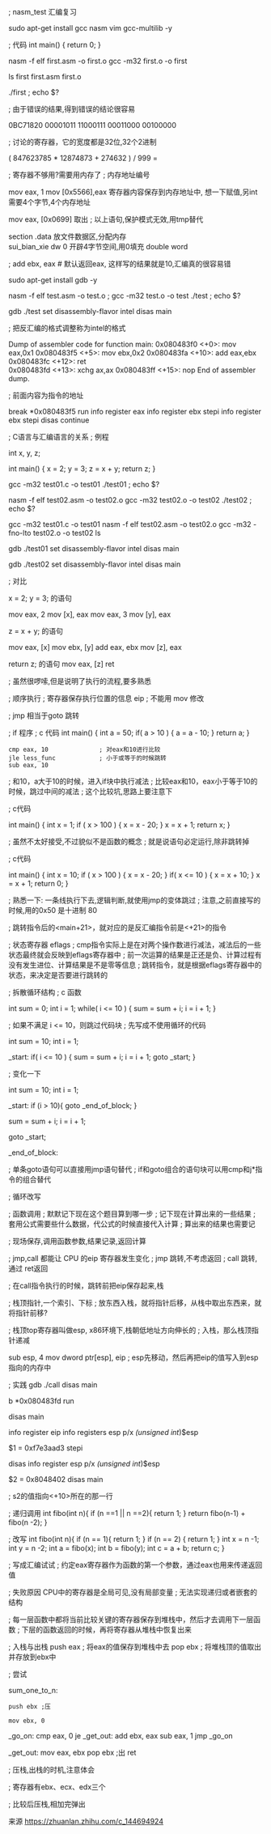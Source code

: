 ; nasm_test
汇编复习

sudo apt-get install gcc nasm vim gcc-multilib -y

; 代码
int main() {
    return 0;
}


nasm -f elf first.asm -o first.o
gcc -m32 first.o -o first

ls
first  first.asm  first.o

./first ; echo $?

; 由于错误的结果,得到错误的结论很容易

0BC71820
00001011 11000111 00011000 00100000

; 讨论的寄存器，它的宽度都是32位,32个2进制

( 847623785 * 12874873 + 274632 ) / 999 =

; 寄存器不够用?需要用内存了
; 内存地址编号 

mov eax, 1
mov [0x5566],eax  寄存器内容保存到内存地址中, 
          想一下赋值,另int需要4个字节,4个内存地址

mov eax, [0x0699]  取出
; 以上语句,保护模式无效,用tmp替代

section .data     放文件数据区,分配内存   
sui_bian_xie   dw    0  开辟4字节空间,用0填充  double word

; add ebx, eax # 默认返回eax, 这样写的结果就是10,汇编真的很容易错

sudo apt-get install gdb -y

nasm -f elf test.asm -o test.o ; gcc -m32 test.o -o test
./test ; echo $?


gdb ./test
set disassembly-flavor intel
disas main

; 把反汇编的格式调整称为intel的格式

Dump of assembler code for function main:
   0x080483f0 <+0>: mov    eax,0x1
   0x080483f5 <+5>: mov    ebx,0x2
   0x080483fa <+10>:    add    eax,ebx
   0x080483fc <+12>:    ret    
   0x080483fd <+13>:    xchg   ax,ax
   0x080483ff <+15>:    nop
End of assembler dump.

; 前面内容为指令的地址

  break *0x080483f5
  run
  info register eax
  info register ebx
  stepi
  info register ebx
  stepi
  disas
  continue



; C语言与汇编语言的关系
; 例程

int x, y, z;

int main() {
    x = 2;
    y = 3;
    z = x + y;
    return z;
}

gcc -m32 test01.c -o test01
./test01 ; echo $?

nasm -f elf test02.asm -o test02.o 
gcc -m32 test02.o -o test02
./test02 ; echo $?



gcc -m32 test01.c -o test01
nasm -f elf test02.asm -o test02.o
gcc -m32 -fno-lto test02.o -o test02
ls



gdb ./test01
set disassembly-flavor intel
disas main


gdb ./test02
set disassembly-flavor intel
disas main


; 对比

x = 2;
y = 3;  的语句

mov eax, 2
mov [x], eax
mov eax, 3
mov [y], eax

z = x + y; 的语句

mov eax, [x]
mov ebx, [y]
add eax, ebx
mov [z], eax

return z;  的语句
mov eax, [z]
ret


; 虽然很啰嗦,但是说明了执行的流程,要多熟悉




; 顺序执行
; 寄存器保存执行位置的信息 eip
; 不能用 mov 修改

; jmp 相当于goto 跳转



; if 程序
; c 代码
int main() {
    int a = 50;
    if( a > 10 ) {
        a = a - 10;
    }
    return a;
}


    cmp eax, 10              ; 对eax和10进行比较
    jle less_func            ; 小于或等于的时候跳转
    sub eax, 10

; 和10，a大于10的时候，进入if块中执行减法
; 比较eax和10，eax小于等于10的时候，跳过中间的减法
; 这个比较坑,思路上要注意下


; c代码

int main() {
    int x = 1;
    if ( x > 100 ) {
        x = x - 20;
    }
    x = x + 1;
    return x;
}

; 虽然不太好接受,不过貌似不是函数的概念
; 就是说语句必定运行,除非跳转掉

; c代码

int main() {
    int x = 10;
    if ( x > 100 ) {
        x = x - 20;
    }
    if( x <= 10 ) {
        x = x + 10;
    }
    x = x + 1;
    return 0;
}


; 熟悉一下: 一条线执行下去,逻辑判断,就使用jmp的变体跳过
; 注意,之前直接写的时候,用的0x50 是十进制 80


; 跳转指令后的<main+21>，就对应的是反汇编指令前是<+21>的指令



; 状态寄存器 eflags
; cmp指令实际上是在对两个操作数进行减法，减法后的一些状态最终就会反映到eflags寄存器中
; 前一次运算的结果是正还是负、计算过程有没有发生进位、计算结果是不是零等信息
; 跳转指令，就是根据eflags寄存器中的状态，来决定是否要进行跳转的






; 拆散循环结构
; c 函数

int sum = 0;
int i = 1;
while( i <= 10 ) {
    sum = sum + i;
    i = i + 1;
}

; 如果不满足 i <= 10，则跳过代码块
; 先写成不使用循环的代码

int sum = 10;
int i = 1;

_start:
if( i <= 10 ) {
    sum = sum + i;
    i = i + 1;
    goto _start;
}



; 变化一下

int sum = 10;
int i = 1;

_start:
if (i > 10){
  goto _end_of_block;
}

sum = sum + i;
i = i + 1;

goto _start;

_end_of_block:


; 单条goto语句可以直接用jmp语句替代
; if和goto组合的语句块可以用cmp和j*指令的组合替代


; 循环改写



; 函数调用
; 默默记下现在这个题目算到哪一步
; 记下现在计算出来的一些结果
; 套用公式需要些什么数据，代公式的时候直接代入计算
; 算出来的结果也需要记


; 现场保存,调用函数参数,结果记录,返回计算


; jmp,call 都能让 CPU 的eip 寄存器发生变化
; jmp 跳转,不考虑返回
; call 跳转,通过 ret返回

; 在call指令执行的时候，跳转前把eip保存起来,栈

; 栈顶指针,一个索引、下标
; 放东西入栈，就将指针后移，从栈中取出东西来，就将指针前移?

; 栈顶top寄存器叫做esp, x86环境下,栈朝低地址方向伸长的
; 入栈，那么栈顶指针递减

sub esp, 4
mov dword ptr[esp], eip
; esp先移动，然后再把eip的值写入到esp指向的内存中

; 实践
gdb ./call
disas main

b *0x080483fd
run

disas main

info register eip
info registers esp
p/x *(unsigned int*)$esp

$1 = 0xf7e3aad3
stepi

disas
info register esp
p/x *(unsigned int*)$esp

$2 = 0x8048402
disas main

; s2的值指向<+10>所在的那一行



; 递归调用
int fibo(int n){
  if (n ==1 || n ==2){
    return 1;
  }
  return fibo(n-1) + fibo(n -2);
}


; 改写
int fibo(int n){
  if (n == 1){
    return 1;
}
  if (n == 2) {
    return 1;
}
  int x = n -1;
  int y = n -2;
  int a = fibo(x);
  int b = fibo(y);
  int c = a + b;
  return c;
}

; 写成汇编试试
; 约定eax寄存器作为函数的第一个参数，通过eax也用来传递返回值 

; 失败原因 CPU中的寄存器是全局可见,没有局部变量
; 无法实现递归或者嵌套的结构

; 每一层函数中都将当前比较关键的寄存器保存到堆栈中，然后才去调用下一层函数
; 下层的函数返回的时候，再将寄存器从堆栈中恢复出来


; 入栈与出栈
push eax            ; 将eax的值保存到堆栈中去
pop ebx             ; 将堆栈顶的值取出并存放到ebx中

; 尝试

sum_one_to_n:
    
    push ebx ;压

    mov ebx, 0

_go_on:
    cmp eax, 0
    je _get_out:
    add ebx, eax
    sub eax, 1
    jmp _go_on

_get_out:
    mov eax, ebx
    pop ebx ;出
    ret

; 压栈,出栈的时机,注意体会



; 寄存器有ebx、ecx、edx三个

; 比较后压栈,相加完弹出


来源 https://zhuanlan.zhihu.com/c_144694924

